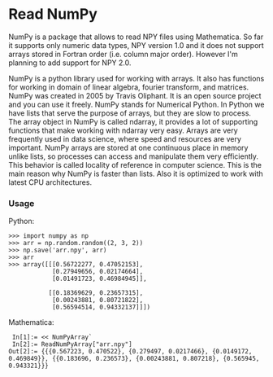 # Read NumPy
NumPy is a package that allows to read NPY files using Mathematica.
So far it supports only numeric data types, NPY version 1.0 and it does not support arrays stored in Fortran order (i.e. column major order).
However I'm planning to add support for NPY 2.0.

NumPy is a python library used for working with arrays.
It also has functions for working in domain of linear algebra, fourier transform, and matrices.
NumPy was created in 2005 by Travis Oliphant. It is an open source project and you can use it freely.
NumPy stands for Numerical Python.
In Python we have lists that serve the purpose of arrays, but they are slow to process.
The array object in NumPy is called ndarray, it provides a lot of supporting functions that make working with ndarray very easy.
Arrays are very frequently used in data science, where speed and resources are very important.
NumPy arrays are stored at one continuous place in memory unlike lists, so processes can access and manipulate them very efficiently.
This behavior is called locality of reference in computer science.
This is the main reason why NumPy is faster than lists. Also it is optimized to work with latest CPU architectures.


### Usage

Python:

    >>> import numpy as np
    >>> arr = np.random.random((2, 3, 2))
    >>> np.save('arr.npy', arr)
    >>> arr
    >>> array([[[0.56722277, 0.47052153],
                [0.27949656, 0.02174664],
                [0.01491723, 0.46984945]],

               [[0.18369629, 0.23657315],
                [0.00243881, 0.80721822],
                [0.56594514, 0.94332137]]])

Mathematica:

     In[1]:= << NumPyArray`
     In[2]:= ReadNumPyArray["arr.npy"]
    Out[2]:= {{{0.567223, 0.470522}, {0.279497, 0.0217466}, {0.0149172, 0.469849}}, {{0.183696, 0.236573}, {0.00243881, 0.807218}, {0.565945, 0.943321}}}
